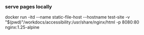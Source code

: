 ### serve pages locally

docker run -itd --name static-file-host --hostname test-site -v "$(pwd)"/workdocs/accessibility:/usr/share/nginx/html -p 8080:80 nginx:1.25-alpine